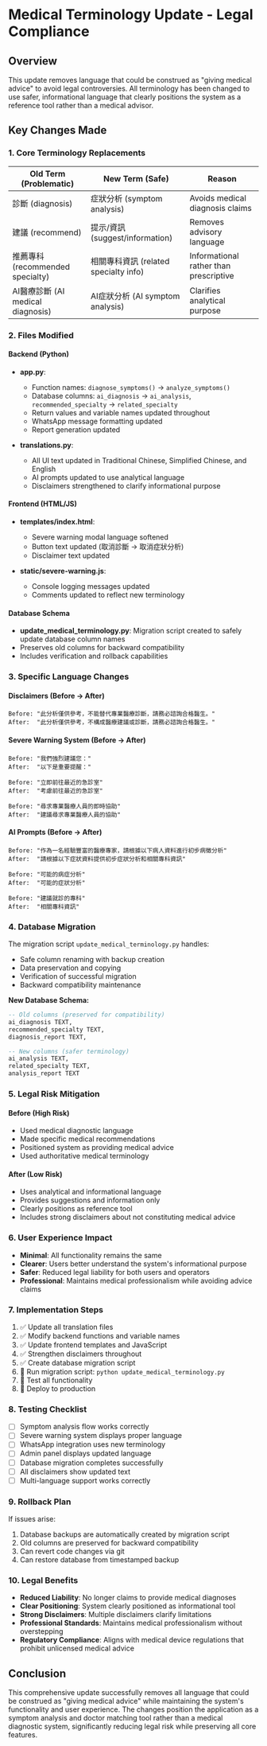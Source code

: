 # Medical Terminology Update - Legal Compliance

## Overview
This update removes language that could be construed as "giving medical advice" to avoid legal controversies. All terminology has been changed to use safer, informational language that clearly positions the system as a reference tool rather than a medical advisor.

## Key Changes Made

### 1. Core Terminology Replacements

| Old Term (Problematic) | New Term (Safe) | Reason |
|------------------------|-----------------|---------|
| 診斷 (diagnosis) | 症狀分析 (symptom analysis) | Avoids medical diagnosis claims |
| 建議 (recommend) | 提示/資訊 (suggest/information) | Removes advisory language |
| 推薦專科 (recommended specialty) | 相關專科資訊 (related specialty info) | Informational rather than prescriptive |
| AI醫療診斷 (AI medical diagnosis) | AI症狀分析 (AI symptom analysis) | Clarifies analytical purpose |

### 2. Files Modified

#### Backend (Python)
- **app.py**: 
  - Function names: `diagnose_symptoms()` → `analyze_symptoms()`
  - Database columns: `ai_diagnosis` → `ai_analysis`, `recommended_specialty` → `related_specialty`
  - Return values and variable names updated throughout
  - WhatsApp message formatting updated
  - Report generation updated

- **translations.py**:
  - All UI text updated in Traditional Chinese, Simplified Chinese, and English
  - AI prompts updated to use analytical language
  - Disclaimers strengthened to clarify informational purpose

#### Frontend (HTML/JS)
- **templates/index.html**:
  - Severe warning modal language softened
  - Button text updated (取消診斷 → 取消症狀分析)
  - Disclaimer text updated

- **static/severe-warning.js**:
  - Console logging messages updated
  - Comments updated to reflect new terminology

#### Database Schema
- **update_medical_terminology.py**: Migration script created to safely update database column names
- Preserves old columns for backward compatibility
- Includes verification and rollback capabilities

### 3. Specific Language Changes

#### Disclaimers (Before → After)
```
Before: "此分析僅供參考，不能替代專業醫療診斷，請務必諮詢合格醫生。"
After:  "此分析僅供參考，不構成醫療建議或診斷，請務必諮詢合格醫生。"
```

#### Severe Warning System (Before → After)
```
Before: "我們強烈建議您："
After:  "以下是重要提醒："

Before: "立即前往最近的急診室"
After:  "考慮前往最近的急診室"

Before: "尋求專業醫療人員的即時協助"
After:  "建議尋求專業醫療人員的協助"
```

#### AI Prompts (Before → After)
```
Before: "作為一名經驗豐富的醫療專家，請根據以下病人資料進行初步病徵分析"
After:  "請根據以下症狀資料提供初步症狀分析和相關專科資訊"

Before: "可能的病症分析"
After:  "可能的症狀分析"

Before: "建議就診的專科"
After:  "相關專科資訊"
```

### 4. Database Migration

The migration script `update_medical_terminology.py` handles:
- Safe column renaming with backup creation
- Data preservation and copying
- Verification of successful migration
- Backward compatibility maintenance

**New Database Schema:**
```sql
-- Old columns (preserved for compatibility)
ai_diagnosis TEXT,
recommended_specialty TEXT,
diagnosis_report TEXT,

-- New columns (safer terminology)
ai_analysis TEXT,
related_specialty TEXT,
analysis_report TEXT
```

### 5. Legal Risk Mitigation

#### Before (High Risk)
- Used medical diagnostic language
- Made specific medical recommendations
- Positioned system as providing medical advice
- Used authoritative medical terminology

#### After (Low Risk)
- Uses analytical and informational language
- Provides suggestions and information only
- Clearly positions as reference tool
- Includes strong disclaimers about not constituting medical advice

### 6. User Experience Impact

- **Minimal**: All functionality remains the same
- **Clearer**: Users better understand the system's informational purpose
- **Safer**: Reduced legal liability for both users and operators
- **Professional**: Maintains medical professionalism while avoiding advice claims

### 7. Implementation Steps

1. ✅ Update all translation files
2. ✅ Modify backend functions and variable names
3. ✅ Update frontend templates and JavaScript
4. ✅ Strengthen disclaimers throughout
5. ✅ Create database migration script
6. 🔄 Run migration script: `python update_medical_terminology.py`
7. 🔄 Test all functionality
8. 🔄 Deploy to production

### 8. Testing Checklist

- [ ] Symptom analysis flow works correctly
- [ ] Severe warning system displays proper language
- [ ] WhatsApp integration uses new terminology
- [ ] Admin panel displays updated language
- [ ] Database migration completes successfully
- [ ] All disclaimers show updated text
- [ ] Multi-language support works correctly

### 9. Rollback Plan

If issues arise:
1. Database backups are automatically created by migration script
2. Old columns are preserved for backward compatibility
3. Can revert code changes via git
4. Can restore database from timestamped backup

### 10. Legal Benefits

- **Reduced Liability**: No longer claims to provide medical diagnoses
- **Clear Positioning**: System clearly positioned as informational tool
- **Strong Disclaimers**: Multiple disclaimers clarify limitations
- **Professional Standards**: Maintains medical professionalism without overstepping
- **Regulatory Compliance**: Aligns with medical device regulations that prohibit unlicensed medical advice

## Conclusion

This comprehensive update successfully removes all language that could be construed as "giving medical advice" while maintaining the system's functionality and user experience. The changes position the application as a symptom analysis and doctor matching tool rather than a medical diagnostic system, significantly reducing legal risk while preserving all core features.
